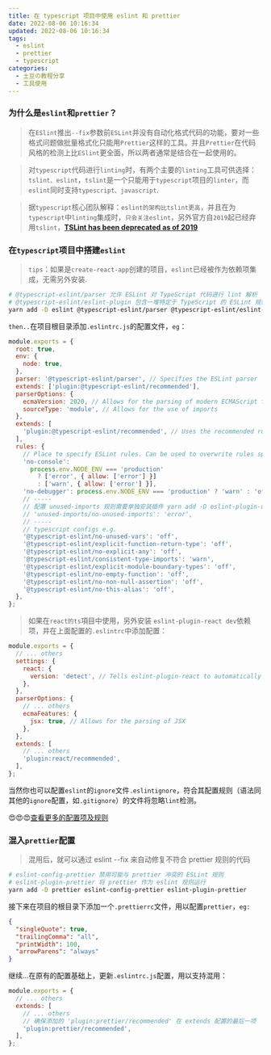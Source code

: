 ```yaml
---
title: 在 typescript 项目中使用 eslint 和 prettier
date: 2022-08-06 10:16:34
updated: 2022-08-06 10:16:34
tags:
  - eslint
  - prettier
  - typescript
categories:
  - 土豆の教程分享
  - 工具使用
---
```


### 为什么是`eslint`和`prettier`？

> 在`ESlint`推出`--fix`参数前`ESLint`并没有自动化格式代码的功能，要对一些格式问题做批量格式化只能用`Prettier`这样的工具。并且`Prettier`在代码风格的检测上比`ESlint`更全面，所以两者通常是结合在一起使用的。

> 对`typescript`代码进行`linting`时，有两个主要的`linting`工具可供选择：`tslint、eslint`，`tslint`是一个只能用于`typescript`项目的`linter`，而`eslint`同时支持`typescript、javascript`.

> 据`typescript`核心团队解释：`eslint的架构比tslint更高`，并且在为`typescript`中`linting`集成时，`只会关注eslint`，另外官方自`2019`起已经弃用`tslint`，**[TSLint has been deprecated as of 2019](https://palantir.github.io/tslint/)**

<!-- more -->

### 在`typescript`项目中搭建`eslint`

> `tips`：如果是`create-react-app`创建的项目，`eslint`已经被作为依赖项集成，无需另外安装.

```bash
# @typescript-eslint/parser 允许 ESLint 对 TypeScript 代码进行 lint 解析
# @typescript-eslint/eslint-plugin 包含一堆特定于 TypeScript 的 ESLint 规则
yarn add -D eslint @typescript-eslint/parser @typescript-eslint/eslint-plugin
```

`then..`在项目根目录添加`.eslintrc.js`的配置文件，`eg`：

```javascript
module.exports = {
  root: true,
  env: {
    node: true,
  },
  parser: '@typescript-eslint/parser', // Specifies the ESLint parser
  extends: ['plugin:@typescript-eslint/recommended'],
  parserOptions: {
    ecmaVersion: 2020, // Allows for the parsing of modern ECMAScript features
    sourceType: 'module', // Allows for the use of imports
  },
  extends: [
    'plugin:@typescript-eslint/recommended', // Uses the recommended rules from the @typescript-eslint/eslint-plugin
  ],
  rules: {
    // Place to specify ESLint rules. Can be used to overwrite rules specified from the extended configs
    'no-console':
      process.env.NODE_ENV === 'production'
        ? ['error', { allow: ['error'] }]
        : ['warn', { allow: ['error'] }],
    'no-debugger': process.env.NODE_ENV === 'production' ? 'warn' : 'off',
    // -----
    // 配置 unused-imports 规则需要单独安装插件 yarn add -D eslint-plugin-unused-imports 然后在最外层添加配置项 plugins: ['unused-imports']
    // 'unused-imports/no-unused-imports': 'error',
    // -----
    // typescript configs e.g.
    '@typescript-eslint/no-unused-vars': 'off',
    '@typescript-eslint/explicit-function-return-type': 'off',
    '@typescript-eslint/no-explicit-any': 'off',
    '@typescript-eslint/consistent-type-imports': 'warn',
    '@typescript-eslint/explicit-module-boundary-types': 'off',
    '@typescript-eslint/no-empty-function': 'off',
    '@typescript-eslint/no-non-null-assertion': 'off',
    '@typescript-eslint/no-this-alias': 'off',
  },
};
```

> 如果在`react的ts`項目中使用，另外安装 `eslint-plugin-react dev`依赖项，并在上面配置的`.eslintrc`中添加配置：

```javascript
module.exports = {
  // ... others
  settings: {
    react: {
      version: 'detect', // Tells eslint-plugin-react to automatically detect the version of React to use
    },
  },
  parserOptions: {
    // ... others
    ecmaFeatures: {
      jsx: true, // Allows for the parsing of JSX
    },
  },
  extends: [
    // ... others
    'plugin:react/recommended',
  ],
};
```

当然你也可以配置`eslint`的`ignore`文件`.eslintignore`，符合其配置规则（语法同其他的`ignore`配置，如`.gitignore`）的文件将忽略`lint`检测。

😍😍😍[查看更多的配置项及规则](https://eslint.org/docs/latest/)

### 混入`prettier`配置

> 混用后，就可以通过 eslint --fix 来自动修复不符合 prettier 规则的代码

```bash
# eslint-config-prettier 禁用可能与 prettier 冲突的 ESLint 规则
# eslint-plugin-prettier 将 prettier 作为 eslint 规则运行
yarn add -D prettier eslint-config-prettier eslint-plugin-prettier
```

接下来在项目的根目录下添加一个`.prettierrc`文件，用以配置`prettier`，`eg:`

```json
{
  "singleQuote": true,
  "trailingComma": "all",
  "printWidth": 100,
  "arrowParens": "always"
}
```

继续...在原有的配置基础上，更新`.eslintrc.js`配置，用以支持混用：

```javascript
module.exports = {
  // ... others
  extends: [
    // ... others
    // 确保添加的 'plugin:prettier/recommended' 在 extends 配置的最后一项
    'plugin:prettier/recommended',
  ],
};
```
